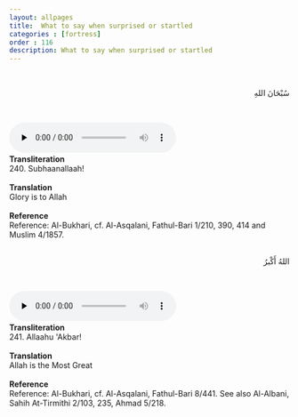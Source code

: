```yaml
---
layout: allpages
title:  What to say when surprised or startled
categories : [fortress]
order : 116
description: What to say when surprised or startled
---
```

&nbsp;
<div class="arabictext" dir="RTL">

سُبْحَانَ اللهِ

</div>

&nbsp;


<audio controls  preload="none">
  <source src="{{ site.baseurl }}/audio/fortress/240.mp3" type="audio/mpeg">
Your browser does not support the audio element.
</audio>&nbsp;

<div class="duaextra" tabindex="0"> <div onclick = "void(0)"><strong>Transliteration</strong></div> <div class="extra">
240. Subhaanallaah!

</div> </div> &nbsp; <div class="duaextra" tabindex="0"> <div onclick = "void(0)"><strong>Translation</strong></div> <div class="extra">
Glory is to Allah

</div> </div> &nbsp; <div class="duaextra" tabindex="0"> <div onclick = "void(0)"><strong>Reference</strong></div> <div class="extra">
Reference: Al-Bukhari, cf. Al-Asqalani, Fathul-Bari 1/210, 390, 414 and Muslim 4/1857.

</div> </div>
&nbsp;
<div class="arabictext" dir="RTL">

اللهُ أَكْبرُ

</div>

&nbsp;


<audio controls  preload="none">
  <source src="{{ site.baseurl }}/audio/fortress/241.mp3" type="audio/mpeg">
Your browser does not support the audio element.
</audio>&nbsp;

<div class="duaextra" tabindex="0"> <div onclick = "void(0)"><strong>Transliteration</strong></div> <div class="extra">
241. Allaahu 'Akbar!

</div> </div> &nbsp; <div class="duaextra" tabindex="0"> <div onclick = "void(0)"><strong>Translation</strong></div> <div class="extra">
Allah is the Most Great

</div> </div> &nbsp; <div class="duaextra" tabindex="0"> <div onclick = "void(0)"><strong>Reference</strong></div> <div class="extra">
Reference: Al-Bukhari, cf. Al-Asqalani, Fathul-Bari 8/441. See also Al-Albani, Sahih At-Tirmithi 2/103, 235, Ahmad 5/218.

</div> </div>
